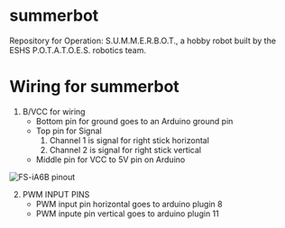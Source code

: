 # summerbot
Repository for Operation: S.U.M.M.E.R.B.O.T., a hobby robot built by the ESHS P.O.T.A.T.O.E.S. robotics team.


Wiring for summerbot
====================

1. B/VCC for wiring
	- Bottom pin for ground goes to an Arduino ground pin
	- Top pin for Signal
		1. Channel 1 is signal for right stick horizontal
		2. Channel 2 is signal for right stick vertical
	- Middle pin for VCC to 5V pin on Arduino
	
![FS-iA6B pinout](http://rcsearch.ru/w/images/thumb/b/bb/FlySky_IA6B_pinout.jpg/500px-FlySky_IA6B_pinout.jpg)

2. PWM INPUT PINS
	- PWM input pin horizontal goes to arduino plugin 8
	- PWM inpute pin vertical goes to arduino plugin 11
	